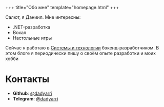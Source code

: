 +++
title="Обо мне"
template="homepage.html"
+++

Салют, я Даниил. Мне интересны:

- .NET-разработка
- Вокал
- Настольные игры

Сейчас я работаю в [Системы и технологии](https://sicon.ru) бэкенд-разработчиком. В этом блоге я периодически пишу о своём опыте разработки и моих хобби

# Контакты

- **Github**: [@dadyarri](https://github.com/dadyarri)
- **Telegram**: [@dadyarri](https://t.me/dadyarri)